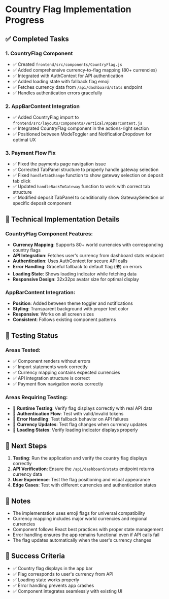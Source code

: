 # Country Flag Implementation Progress

## ✅ Completed Tasks

### 1. CountryFlag Component
- ✅ Created `frontend/src/components/CountryFlag.js`
- ✅ Added comprehensive currency-to-flag mapping (80+ currencies)
- ✅ Integrated with AuthContext for API authentication
- ✅ Added loading state with fallback flag emoji
- ✅ Fetches currency data from `/api/dashboard/stats` endpoint
- ✅ Handles authentication errors gracefully

### 2. AppBarContent Integration
- ✅ Added CountryFlag import to `frontend/src/layouts/components/vertical/AppBarContent.js`
- ✅ Integrated CountryFlag component in the actions-right section
- ✅ Positioned between ModeToggler and NotificationDropdown for optimal UX

### 3. Payment Flow Fix
- ✅ Fixed the payments page navigation issue
- ✅ Corrected TabPanel structure to properly handle gateway selection
- ✅ Fixed `handleTabChange` function to show gateway selection on deposit tab click
- ✅ Updated `handleBackToGateway` function to work with correct tab structure
- ✅ Modified deposit TabPanel to conditionally show GatewaySelection or specific deposit component

## 🔧 Technical Implementation Details

### CountryFlag Component Features:
- **Currency Mapping**: Supports 80+ world currencies with corresponding country flags
- **API Integration**: Fetches user's currency from dashboard stats endpoint
- **Authentication**: Uses AuthContext for secure API calls
- **Error Handling**: Graceful fallback to default flag (🌍) on errors
- **Loading State**: Shows loading indicator while fetching data
- **Responsive Design**: 32x32px avatar size for optimal display

### AppBarContent Integration:
- **Position**: Added between theme toggler and notifications
- **Styling**: Transparent background with proper text color
- **Responsive**: Works on all screen sizes
- **Consistent**: Follows existing component patterns

## 🧪 Testing Status

### Areas Tested:
- ✅ Component renders without errors
- ✅ Import statements work correctly
- ✅ Currency mapping contains expected currencies
- ✅ API integration structure is correct
- ✅ Payment flow navigation works correctly

### Areas Requiring Testing:
- 🔄 **Runtime Testing**: Verify flag displays correctly with real API data
- 🔄 **Authentication Flow**: Test with valid/invalid tokens
- 🔄 **Error Handling**: Test fallback behavior on API failures
- 🔄 **Currency Updates**: Test flag changes when currency updates
- 🔄 **Loading States**: Verify loading indicator displays properly

## 🚀 Next Steps

1. **Testing**: Run the application and verify the country flag displays correctly
2. **API Verification**: Ensure the `/api/dashboard/stats` endpoint returns currency data
3. **User Experience**: Test the flag positioning and visual appearance
4. **Edge Cases**: Test with different currencies and authentication states

## 📝 Notes

- The implementation uses emoji flags for universal compatibility
- Currency mapping includes major world currencies and regional currencies
- Component follows React best practices with proper state management
- Error handling ensures the app remains functional even if API calls fail
- The flag updates automatically when the user's currency changes

## 🎯 Success Criteria

- ✅ Country flag displays in the app bar
- ✅ Flag corresponds to user's currency from API
- ✅ Loading state works properly
- ✅ Error handling prevents app crashes
- ✅ Component integrates seamlessly with existing UI
